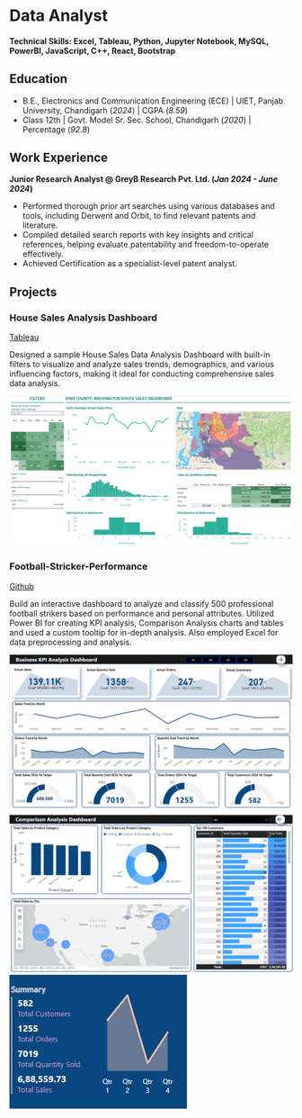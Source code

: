 # Data Analyst

#### Technical Skills: Excel, Tableau, Python, Jupyter Notebook, MySQL, PowerBI, JavaScript, C++, React, Bootstrap

## Education
- B.E., Electronics and Communication Engineering (ECE) | UIET, Panjab University, Chandigarh (_2024_)      | CGPA (_8.59_)								       		
- Class 12th                                            | Govt. Model Sr. Sec. School, Chandigarh (_2020_)	| Percentage (_92.8_)			        		

## Work Experience
**Junior Research Analyst @ GreyB Research Pvt. Ltd. (_Jan 2024 - June 2024_)**
- Performed thorough prior art searches using various databases and tools, including Derwent and Orbit, to find relevant patents and literature.
- Compiled detailed search reports with key insights and critical references, helping evaluate patentability and freedom-to-operate effectively.
- Achieved Certification as a specialist-level patent analyst.

## Projects
### House Sales Analysis Dashboard
[Tableau](https://public.tableau.com/app/profile/chirag.suri/viz/KingCountyHouseSales_16953115471270/KingCountyHouseSales)

Designed a sample House Sales Data Analysis Dashboard with built-in filters to visualize and analyze sales trends, demographics, and various influencing factors, making it ideal for conducting comprehensive sales data analysis.

![](/docs/assets/HouseSales.png)

### Football-Stricker-Performance
[Github](https://github.com/Chiragsuri/Football-Stricker-Performance)

Build an interactive dashboard to analyze and classify 500 professional football strikers based on performance and personal attributes. Utilized Power BI for creating KPI analysis, Comparison Analysis charts and tables and used a custom tooltip for in-depth analysis. Also employed Excel for data preprocessing and analysis.

![](/docs/assets/FSPKPI.png)
![](/docs/assets/FSPComparison.png)
![](/docs/assets/FSPToolTip.png)
